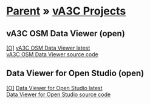 [Parent]( ../viewer/va3c-hacker/index.html ) &raquo;
[vA3C Projects]( index.html )
===

## vA3C OSM Data Viewer (open)

[[O]]( http://va3c.github.io/projects/osm-data-viewer/latest/ ) 
[vA3C OSM Data Viewer latest]( #http://va3c.github.io/projects/osm-data-viewer/latest/# )  
[vA3C OSM Data Viewer source code]( https://github.com/va3c/projects/tree/gh-pages/osm-data-viewer )


## Data Viewer for Open Studio (open)

[[O]]( http://va3c.github.io/projects/open-studio-data-display/latest/ ) 
[Data Viewer for Open Studio latest]( #http://va3c.github.io/projects/open-studio-data-display/latest/# )  
[Data Viewer for Open Studio source code]( https://github.com/va3c/projects/tree/gh-pages/open-studio-data-display )


